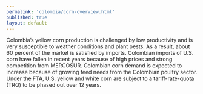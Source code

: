 ```yaml
--- 
permalink: 'colombia/corn-overview.html' 
published: true 
layout: default
---
```

<div id="corn-overview">
Colombia’s yellow corn production is challenged by low productivity and is very susceptible to weather conditions and plant pests. As a result, about 60 percent of the market is satisfied by imports. Colombian imports of U.S. corn have fallen in recent years because of high prices and strong competition from MERCOSUR. Colombian corn demand is expected to increase because of growing feed needs from the Colombian poultry sector. Under the FTA, U.S. yellow and white corn are subject to a tariff-rate-quota (TRQ) to be phased out over 12 years.
</div>
